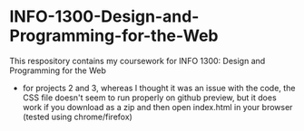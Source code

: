 # INFO-1300-Design-and-Programming-for-the-Web
This respository contains my coursework for INFO 1300: Design and Programming for the Web

* for projects 2 and 3, whereas I thought it was an issue with the code, the CSS file doesn't seem to run properly on github preview, but it does work if you download as a zip and then open index.html in your browser (tested using chrome/firefox)
